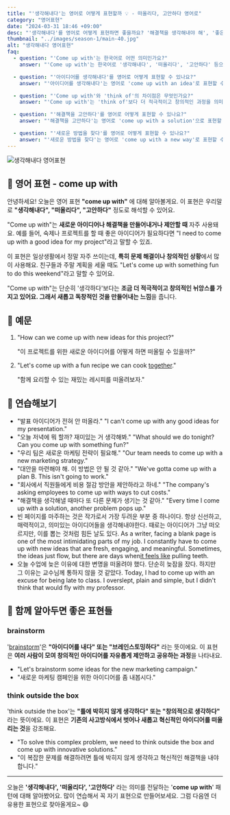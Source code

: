 ```yaml
---
title: "'생각해내다'는 영어로 어떻게 표현할까 💡 - 떠올리다, 고안하다 영어로"
category: "영어표현"
date: "2024-03-31 18:46 +09:00"
desc: "'생각해내다'를 영어로 어떻게 표현하면 좋을까요? '해결책을 생각해내야 해', '좋은 선물 아이디어를 떠올려보자' 등을 영어로 표현하는 법을 배워봅시다. 다양한 예문을 통해서 연습하고 본인의 표현으로 만들어 보세요."
thumbnail: "../images/season-1/main-40.jpg"
alt: "생각해내다 영어표현"
faq:
  - question: "'Come up with'는 한국어로 어떤 의미인가요?"
    answer: "'Come up with'는 한국어로 '생각해내다', '떠올리다', '고안하다' 등으로 번역될 수 있습니다. 새로운 아이디어나 해결책을 만들어내거나 제안할 때 자주 사용되는 표현입니다."

  - question: "'아이디어를 생각해내다'를 영어로 어떻게 표현할 수 있나요?"
    answer: "'아이디어를 생각해내다'는 영어로 'come up with an idea'로 표현할 수 있습니다. 예를 들어, 'I need to come up with a good idea for my project'는 '내 프로젝트를 위해 좋은 아이디어를 생각해내야 해'라는 의미입니다."

  - question: "'Come up with'와 'think of'의 차이점은 무엇인가요?"
    answer: "'Come up with'는 'think of'보다 더 적극적이고 창의적인 과정을 의미합니다. 'Think of'가 단순히 생각하는 것을 뜻한다면, 'come up with'는 새로운 아이디어나 해결책을 만들어내는 과정을 강조합니다."

  - question: "'해결책을 고안하다'를 영어로 어떻게 표현할 수 있나요?"
    answer: "'해결책을 고안하다'는 영어로 'come up with a solution'으로 표현할 수 있습니다. 예를 들어, 'We need to come up with a solution to this problem'은 '우리는 이 문제에 대한 해결책을 고안해야 해'라는 의미입니다."

  - question: "'새로운 방법을 찾다'를 영어로 어떻게 표현할 수 있나요?"
    answer: "'새로운 방법을 찾다'는 영어로 'come up with a new way'로 표현할 수 있습니다. 예를 들어, 'We need to come up with a new way to attract customers'는 '우리는 고객을 유치할 새로운 방법을 찾아야 해'라는 의미입니다."
---
```


![생각해내다 영어표현](../images/season-1/main-40.jpg)

## 🌟 영어 표현 - come up with

안녕하세요! 오늘은 영어 표현 **"come up with"** 에 대해 알아볼게요. 이 표현은 우리말로 **"생각해내다", "떠올리다", "고안하다"** 정도로 해석할 수 있어요.

"Come up with"는 **새로운 아이디어나 해결책을 만들어내거나 제안할 때** 자주 사용돼요. 예를 들어, 숙제나 프로젝트를 할 때 좋은 아이디어가 필요하다면 "I need to come up with a good idea for my project"라고 말할 수 있죠.

이 표현은 일상생활에서 정말 자주 쓰이는데, **특히 문제 해결이나 창의적인 상황**에서 많이 사용해요. 친구들과 주말 계획을 세울 때도 "Let's come up with something fun to do this weekend"라고 말할 수 있어요.

"Come up with"는 단순히 '생각하다'보다는 **조금 더 적극적이고 창의적인 뉘앙스를 가지고 있어요. 그래서 새롭고 독창적인 것을 만들어내는 느낌**을 줍니다.

## 📖 예문

1. "How can we come up with new ideas for this project?"

   "이 프로젝트를 위한 새로운 아이디어를 어떻게 하면 떠올릴 수 있을까?"

2. "Let's come up with a fun recipe we can cook [together](blog/in-english/374.together/)."

   "함께 요리할 수 있는 재밌는 레시피를 떠올려보자."

## 💬 연습해보기

<ul data-interactive-list>
  <li data-interactive-item>
    <span data-toggler>"발표 아이디어가 전혀 안 떠올라."</span>
    <span data-answer>"I can't come up with any good ideas for my presentation."</span>
  </li>
  <li data-interactive-item>
    <span data-toggler>"오늘 저녁에 뭐 할까? 재미있는 거 생각해봐."</span>
    <span data-answer>"What should we do tonight? Can you come up with something fun?"</span>
  </li>
  <li data-interactive-item>
    <span data-toggler>"우리 팀은 새로운 마케팅 전략이 필요해."</span>
    <span data-answer>"Our team needs to come up with a new marketing strategy."</span>
  </li>
  <li data-interactive-item>
    <span data-toggler>"대안을 마련해야 해. 이 방법은 안 될 것 같아."</span>
    <span data-answer>"We've gotta come up with a plan B. This isn't going to work."</span>
  </li>
  <li data-interactive-item>
    <span data-toggler>"회사에서 직원들에게 비용 절감 방안을 제안하라고 하네."</span>
    <span data-answer>"The company's asking employees to come up with ways to cut costs."</span>
  </li>
  <li data-interactive-item>
    <span data-toggler>"해결책을 생각해낼 때마다 또 다른 문제가 생기는 것 같아."</span>
    <span data-answer>"Every time I come up with a solution, another problem pops up."</span>
  </li>
  <li data-interactive-item>
    <span data-toggler>빈 페이지를 마주하는 것은 작가로서 가장 두려운 부분 중 하나이다. 항상 신선하고, 매력적이고, 의미있는 아이디어들을 생각해내야한다. 때로는 아이디어가 그냥 떠오르지만, 이를 뽑는 것처럼 힘든 날도 있다.</span>
    <span data-answer>As a writer, facing a blank page is one of the most intimidating parts of my job. I constantly have to come up with new ideas that are fresh, engaging, and meaningful. Sometimes, the ideas just flow, but there are days when<a href="/blog/한-것-같아-영어표현/">it feels like</a> pulling teeth.</span>
  </li>
  <li data-interactive-item>
    <span data-toggler>오늘 수업에 늦은 이유에 대한 변명을 떠올려야 했다. 단순히 늦잠을 잤다. 하지만 그 이유는 교수님께 통하지 않을 것 같았다.</span>
    <span data-answer>Today, I had to come up with an excuse for being late to class. I overslept, plain and simple, but I didn't think that would fly with my professor.</span>
  </li>
</ul>

## 🤝 함께 알아두면 좋은 표현들

### brainstorm

'[brainstorm](/blog/in-english/227.brainstorm/)'은 **"아이디어를 내다" 또는 "브레인스토밍하다"** 라는 뜻이에요. 이 표현은 **여러 사람이 모여 창의적인 아이디어를 자유롭게 제안하고 공유하는 과정**을 나타내요.

- "Let's brainstorm some ideas for the new marketing campaign."
- "새로운 마케팅 캠페인을 위한 아이디어를 좀 내봅시다."

### think outside the box

'think outside the box'는 **"틀에 박히지 않게 생각하다" 또는 "창의적으로 생각하다"** 라는 뜻이에요. 이 표현은 **기존의 사고방식에서 벗어나 새롭고 혁신적인 아이디어를 떠올리는 것**을 강조해요.

- "To solve this complex problem, we need to think outside the box and come up with innovative solutions."
- "이 복잡한 문제를 해결하려면 틀에 박히지 않게 생각하고 혁신적인 해결책을 내야 합니다."

---

오늘은 **'생각해내다', '떠올리다', '고안하다'** 라는 의미를 전달하는 '**come up with**' 패턴에 대해 알아봤어요. 많이 연습해서 꼭 자기 표현으로 만들어보세요. 그럼 다음엔 더 유용한 표현으로 찾아올게요~ 😄

